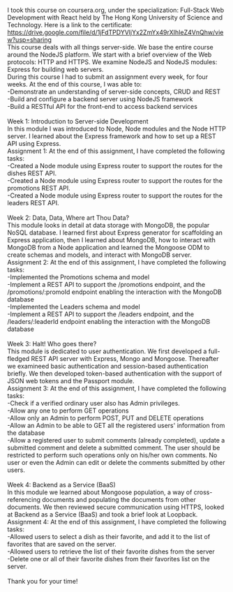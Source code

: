 I took this course on coursera.org, under the specialization: Full-Stack Web Development with React held by The Hong Kong University of Science and Technology. Here is a link to the certificate:
https://drive.google.com/file/d/1jFdTPDYVljYx2ZmYx49rXIhIeZ4VnQhw/view?usp=sharing <br>
This course deals with all things server-side. We base the entire course around the NodeJS platform. We start with a brief overview of the Web protocols: HTTP and HTTPS. We examine NodeJS and NodeJS modules: Express for building web servers. <br>
During this course I had to submit an assignment every week, for four weeks. At the end of this course, I was able to:<br>
-Demonstrate an understanding of server-side concepts, CRUD and REST<br>
-Build and configure a backend server using NodeJS framework<br>
-Build a RESTful API for the front-end to access backend services<br>
<br>
Week 1: Introduction to Server-side Development<br>
In this module I was introduced to Node, Node modules and the Node HTTP server. I learned about the Express framework and how to set up a REST API using Express.<br>
Assignment 1: At the end of this assignment, I have completed the following tasks:<br>
-Created a Node module using Express router to support the routes for the dishes REST API.<br>
-Created a Node module using Express router to support the routes for the promotions REST API.<br>
-Created a Node module using Express router to support the routes for the leaders REST API.<br>
<br>
Week 2: Data, Data, Where art Thou Data?<br>
This module looks in detail at data storage with MongoDB, the popular NoSQL database. I learned first about Express generator for scaffolding an Express application, 
then I learned about MongoDB, how to interact with MongoDB from a Node application and learned the Mongoose ODM to create schemas and models, and interact with MongoDB server.<br>
Assignment 2: At the end of this assignment, I have completed the following tasks:<br>
-Implemented the Promotions schema and model<br>
-Implement a REST API to support the /promotions endpoint, and the /promotions/:promoId endpoint enabling the interaction with the MongoDB database<br>
-Implemented the Leaders schema and model<br>
-Implement a REST API to support the /leaders endpoint, and the /leaders/:leaderId endpoint enabling the interaction with the MongoDB database<br>
<br>
Week 3: Halt! Who goes there?<br>
This module is dedicated to user authentication. We first developed a full-fledged REST API server with Express, Mongo and Mongoose. 
Thereafter we examineed basic authentication and session-based authentication briefly. 
We then developed token-based authentication with the support of JSON web tokens and the Passport module.<br>
Assignment 3: At the end of this assignment, I have completed the following tasks:<br>
-Check if a verified ordinary user also has Admin privileges.<br>
-Allow any one to perform GET operations<br>
-Allow only an Admin to perform POST, PUT and DELETE operations<br>
-Allow an Admin to be able to GET all the registered users' information from the database<br>
-Allow a registered user to submit comments (already completed), update a submitted comment and delete a submitted comment. 
The user should be restricted to perform such operations only on his/her own comments. No user or even the Admin can edit or delete the comments submitted by other users.<br>
<br>
Week 4: Backend as a Service (BaaS)<br>
In this module we learned about Mongoose population, a way of cross-referencing documents and populating the documents from other documents. 
We then reviewed secure communication using HTTPS, looked at Backend as a Service (BaaS) and took a brief look at Loopback.<br>
Assignment 4: At the end of this assignment, I have completed the following tasks:<br>
-Allowed users to select a dish as their favorite, and add it to the list of favorites that are saved on the server.<br>
-Allowed users to retrieve the list of their favorite dishes from the server<br>
-Delete one or all of their favorite dishes from their favorites list on the server.<br>
<br>
Thank you for your time!
